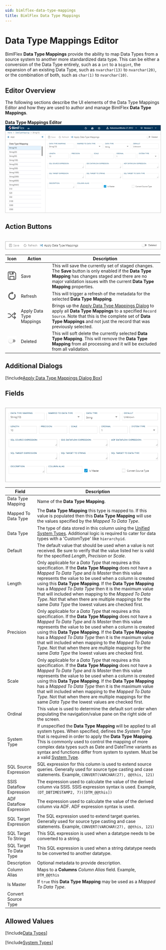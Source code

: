 ```yaml
---
uid: bimlflex-data-type-mappings
title: BimlFlex Data Type Mappings
---
```

# Data Type Mappings Editor

BimlFlex **Data Type Mappings** provide the ability to map Data Types from a source system to another more standardized data type.  This can be either a conversion of the Data Type entirely, such as a `int` to a `bigint`, the expansion of an existing Data Type, such as `nvarchar(13)` to `nvarchar(20)`, or the combination of both, such as `char(1)` to `nvarchar(10)`.  

## Editor Overview

The following sections describe the UI elements of the Data Type Mappings Editor and how they are used to author and manage BimlFlex **Data Type Mappings**.

**Data Type Mappings Editor**  
<img src="images/bimlflex-app-data-type-mappings.png" class="border-image" style="border: 1px solid #CCC;" title="Data Type Mappings Editor" />

## Action Buttons

<br/>
<img src="images/bimlflex-app-data-type-mappings-actions.png" class="border-image" style="border: 1px solid #CCC;" title="AData Type Mapping Editor Action Buttons" />

|Icon|Action|Description|
|-|-|-|
|<div class="icon-col m-5"><img src="images/svg-icons/save.svg" /></div>|<span class="nowrap-col m-5">Save</span>|This will save the currently set of staged changes.  The **Save** button is only enabled if the **Data Type Mapping** has changes staged and there are no major validation issues with the current **Data Type Mapping** properties.|
|<div class="icon-col m-5"><img src="images/svg-icons/refresh.svg" /></div>|<span class="nowrap-col m-5">Refresh</span>|This will trigger a refresh of the metadata for the selected **Data Type Mapping**.|
|<div class="icon-col m-5"><img src="images/svg-icons/datatype-mappings.svg" /></div>|<span class="nowrap-col m-5">Apply Data Type Mappings</span>|Brings up the [Apply Data Type Mappings Dialog](#apply-data-type-mappings-dialog-box) to apply all **Data Type Mappings** to a specified `Record Source`.  Note that this is the complete set of **Data Type Mappings** and not just the record that was previously selected.|
|<div class="icon-col m-5"><img src="images/bimlflex-app-action-switch.png" /></div>|<span class="nowrap-col m-5">Deleted</span>|This will soft delete the currently selected **Data Type Mapping**.  This will remove the **Data Type Mapping** from all processing and it will be excluded from all validation.|

[//]: # (TODO: Find a switch SVG to use for Deleted)

## Additional Dialogs

[!include[Apply Data Type Mappings Dialog Box](_dialog-apply-data-type-mappings.md)]

## Fields

<br/>
<img src="images/bimlflex-app-data-type-mappings-fields.png" class="border-image" style="border: 1px solid #CCC;" title="Data Type Mappings Fields" />

|Field|Description|
|-|-|
| Data Type Mapping|Name of the **Data Type Mapping**.|
| Mapped To Data Type|The **Data Type Mapping** this type is mapped to.  If this value is populated then this **Data Type Mapping** will use the values specified by the *Mapped To Data Type*.
| Data Type | The type of data stored in this column using the [Unified System Types](#data-types).  Additional logic is required to cater for data types with a 'CustomType' like `hierarchyid`. |
| Default | The default value that should be used when a value is not received.  Be sure to verify that the value listed her is valid for the specified *Length*, *Precision* or *Scale*.|
| Length |Only applicable for a *Data Type* that requires a this specification.  If the **Data Type Mapping** does not have a *Mapped To Data Type* and *Is Master* then this value represents the value to be used when a column is created using this **Data Type Mapping**.  If the **Data Type Mapping** has a *Mapped To Data Type* then it is the maximum value that will included when mapping to the *Mapped To Data Type*.  Not that when there are multiple mappings for the same *Data Type* the lowest values are checked first.|
| Precision |Only applicable for a *Data Type* that requires a this specification.  If the **Data Type Mapping** does not have a *Mapped To Data Type* and *Is Master* then this value represents the value to be used when a column is created using this **Data Type Mapping**.  If the **Data Type Mapping** has a *Mapped To Data Type* then it is the maximum value that will included when mapping to the *Mapped To Data Type*.  Not that when there are multiple mappings for the same *Data Type* the lowest values are checked first.|
| Scale |Only applicable for a *Data Type* that requires a this specification.  If the **Data Type Mapping** does not have a *Mapped To Data Type* and *Is Master* then this value represents the value to be used when a column is created using this **Data Type Mapping**.  If the **Data Type Mapping** has a *Mapped To Data Type* then it is the maximum value that will included when mapping to the *Mapped To Data Type*.  Not that when there are multiple mappings for the same *Data Type* the lowest values are checked first.|
| Ordinal |This value is used to determine the default sort order when populating the navigation/value pane on the right side of the screen.|
| System Type | If unspecified the **Data Type Mapping** will be applied to all system types.  When specified, defines the *System Type* that is required in order to apply the **Data Type Mapping**.  This is commonly used to control the mapping of more complex data types such as Date and DateTime variants as syntax and functions differ from system to system. Must be a valid [System Type](#system-types).|
| SQL Source Expression |SQL expression for this column is used to extend source queries. Generally used for source type casting and case statements. Example, `CONVERT(VARCHAR(27), @@this, 121)`|
| SSIS Dataflow Expression |The expression used to calculate the value of the derived column via SSIS.  SSIS expression syntax is used. Example, `(DT_DBTIMESTAMP2, 7)([DTM_@@this])` |
| ADF Dataflow Expression | The expression used to calculate the value of the derived column via ADF.  ADF expression syntax is used.|
| SQL Target Expression | The SQL expression used to extend target queries. Generally used for source type casting and case statements. Example, `CONVERT(VARCHAR(27), @@this, 121)`|
| SQL Target To String | This SQL expression is used when a datatype needs to be converted to a string.|
| SQL Target To Data Type | This SQL expression is used when a string datatype needs to be converted to another datatype.|
| Description |Optional metadata to provide description.|
| Column Alias |Maps to a **Columns** *Column Alias* field. Example, `DTM_@@this`|
| Is Master |If `true` this **Data Type Mapping** may be used as a *Mapped To Data Type*.|
| Convert Source Type |

[//]: # (TODO: Create or link to a Unified System Types guide. [unified-system-types.md])
[//]: # (TODO: Outline or link to configuration of a Data Type = 'CustomType'.)

[//]: # (TODO: Circle back and outline some examples of the follow: Proper use of[Mapped To Data Type], Examples of using proper and improper [DEFAULT], Example for each 'Expression', examples of each 'SQL' column, [Column Alias] usage, Ranged values and qualifying mapping i.e. [Length], [Precision], [Scale].  Once completed set an Anchor Link in the table above.)

[//]: # (### Detailed Examples)

[//]: # (Examples that can better communicate usage of more complex concepts are included below.  )

[//]: # (#### Ranged Values Detailed Examples)

[//]: # (TODO: Create a more detail example of [Length] usage and qualification.)

## Allowed Values

[!include[Data Types](_enum-data-type.md)]

[!include[System Types](_enum-system-type.md)]
